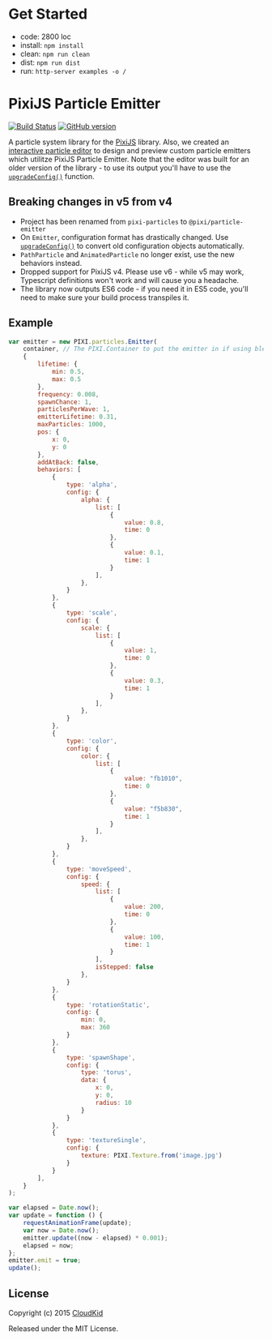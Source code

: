 # Get Started

- code: 2800 loc
- install: `npm install`
- clean: `npm run clean`
- dist: `npm run dist`
- run: `http-server examples -o /`

# PixiJS Particle Emitter

[![Build Status](https://github.com/pixijs/particle-emitter/workflows/Build/badge.svg)](https://github.com/pixijs/particle-emitter/actions?query=workflow%3A%22Build%22) [![GitHub version](https://badge.fury.io/gh/pixijs%2Fparticle-emitter.svg)](https://github.com/pixijs/particle-emitter/releases/latest)

A particle system library for the [PixiJS](https://github.com/pixijs/pixi.js) library. Also, we created
an [interactive particle editor](http://pixijs.github.io/pixi-particles-editor/) to design and preview custom particle
emitters which utilitze PixiJS Particle Emitter. Note that the editor was built for an older version of the library - to
use its output you'll have to use
the [`upgradeConfig()`](https://pixijs.github.io/particle-emitter/docs/modules.html#upgradeConfig) function.

## Breaking changes in v5 from v4

* Project has been renamed from `pixi-particles` to `@pixi/particle-emitter`
* On `Emitter`, configuration format has drastically changed.
  Use [`upgradeConfig()`](https://pixijs.github.io/particle-emitter/docs/modules.html#upgradeConfig) to convert old
  configuration objects automatically.
* `PathParticle` and `AnimatedParticle` no longer exist, use the new behaviors instead.
* Dropped support for PixiJS v4. Please use v6 - while v5 may work, Typescript definitions won't work and will cause you
  a headache.
* The library now outputs ES6 code - if you need it in ES5 code, you'll need to make sure your build process transpiles
  it.

## Example

```js
var emitter = new PIXI.particles.Emitter(
    container, // The PIXI.Container to put the emitter in if using blend modes, it's important to put this on top of a bitmap, and not use the root stage Container    
    {
        lifetime: {
            min: 0.5,
            max: 0.5
        },
        frequency: 0.008,
        spawnChance: 1,
        particlesPerWave: 1,
        emitterLifetime: 0.31,
        maxParticles: 1000,
        pos: {
            x: 0,
            y: 0
        },
        addAtBack: false,
        behaviors: [
            {
                type: 'alpha',
                config: {
                    alpha: {
                        list: [
                            {
                                value: 0.8,
                                time: 0
                            },
                            {
                                value: 0.1,
                                time: 1
                            }
                        ],
                    },
                }
            },
            {
                type: 'scale',
                config: {
                    scale: {
                        list: [
                            {
                                value: 1,
                                time: 0
                            },
                            {
                                value: 0.3,
                                time: 1
                            }
                        ],
                    },
                }
            },
            {
                type: 'color',
                config: {
                    color: {
                        list: [
                            {
                                value: "fb1010",
                                time: 0
                            },
                            {
                                value: "f5b830",
                                time: 1
                            }
                        ],
                    },
                }
            },
            {
                type: 'moveSpeed',
                config: {
                    speed: {
                        list: [
                            {
                                value: 200,
                                time: 0
                            },
                            {
                                value: 100,
                                time: 1
                            }
                        ],
                        isStepped: false
                    },
                }
            },
            {
                type: 'rotationStatic',
                config: {
                    min: 0,
                    max: 360
                }
            },
            {
                type: 'spawnShape',
                config: {
                    type: 'torus',
                    data: {
                        x: 0,
                        y: 0,
                        radius: 10
                    }
                }
            },
            {
                type: 'textureSingle',
                config: {
                    texture: PIXI.Texture.from('image.jpg')
                }
            }
        ],
    }
);

var elapsed = Date.now();
var update = function () {
    requestAnimationFrame(update);
    var now = Date.now();
    emitter.update((now - elapsed) * 0.001);
    elapsed = now;
};
emitter.emit = true;
update();
```

## License

Copyright (c) 2015 [CloudKid](http://github.com/cloudkidstudio)

Released under the MIT License.
